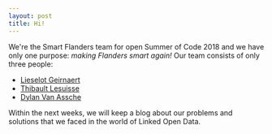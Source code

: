```yaml
---
layout: post
title: Hi!
---
```


We're the Smart Flanders team for open Summer of Code 2018 and we have only one purpose: _making Flanders smart again!_
Our team consists of only three people: 

  - [Lieselot Geirnaert](https://github.com/LieselotGeirnaert)
  - [Thibault Lesuisse](https://github.com/ThibaultLesuisse)
  - [Dylan Van Assche](https://www.github.com/DylanVanAssche)
  
Within the next weeks, we will keep a blog about our problems and solutions that we faced in the world of Linked Open Data.

